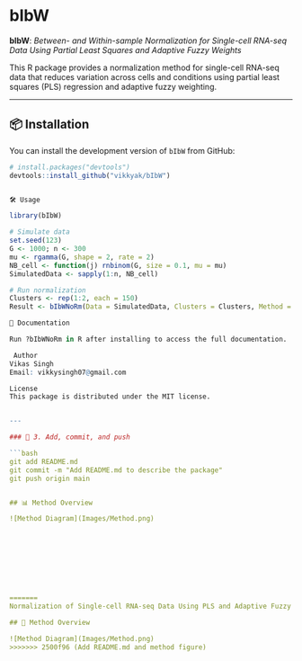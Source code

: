# bIbW

**bIbW**: *Between- and Within-sample Normalization for Single-cell RNA-seq Data Using Partial Least Squares and Adaptive Fuzzy Weights*

This R package provides a normalization method for single-cell RNA-seq data that reduces variation across cells and conditions using partial least squares (PLS) regression and adaptive fuzzy weighting.

---

## 📦 Installation

You can install the development version of `bIbW` from GitHub:

```r
# install.packages("devtools")
devtools::install_github("vikkyak/bIbW")


🛠️ Usage

library(bIbW)

# Simulate data
set.seed(123)
G <- 1000; n <- 300
mu <- rgamma(G, shape = 2, rate = 2)
NB_cell <- function(j) rnbinom(G, size = 0.1, mu = mu)
SimulatedData <- sapply(1:n, NB_cell)

# Run normalization
Clusters <- rep(1:2, each = 150)
Result <- bIbWNoRm(Data = SimulatedData, Clusters = Clusters, Method = "KernSmooth")

📖 Documentation

Run ?bIbWNoRm in R after installing to access the full documentation.

 Author
Vikas Singh
Email: vikkysingh07@gmail.com

License
This package is distributed under the MIT license.


---

### 🔹 3. Add, commit, and push

```bash
git add README.md
git commit -m "Add README.md to describe the package"
git push origin main


## 📊 Method Overview

![Method Diagram](Images/Method.png)









=======
Normalization of Single-cell RNA-seq Data Using PLS and Adaptive Fuzzy Weights

## 🧬 Method Overview

![Method Diagram](Images/Method.png)
>>>>>>> 2500f96 (Add README.md and method figure)
